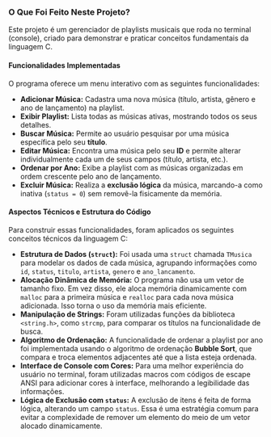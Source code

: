### O Que Foi Feito Neste Projeto?

Este projeto é um gerenciador de playlists musicais que roda no terminal (console), criado para demonstrar e praticar conceitos fundamentais da linguagem C.

#### Funcionalidades Implementadas

O programa oferece um menu interativo com as seguintes funcionalidades:

* **Adicionar Música:** Cadastra uma nova música (título, artista, gênero e ano de lançamento) na playlist.
* **Exibir Playlist:** Lista todas as músicas ativas, mostrando todos os seus detalhes.
* **Buscar Música:** Permite ao usuário pesquisar por uma música específica pelo seu **título**.
* **Editar Música:** Encontra uma música pelo seu **ID** e permite alterar individualmente cada um de seus campos (título, artista, etc.).
* **Ordenar por Ano:** Exibe a playlist com as músicas organizadas em ordem crescente pelo ano de lançamento.
* **Excluir Música:** Realiza a **exclusão lógica** da música, marcando-a como inativa (`status = 0`) sem removê-la fisicamente da memória.

#### Aspectos Técnicos e Estrutura do Código

Para construir essas funcionalidades, foram aplicados os seguintes conceitos técnicos da linguagem C:

* **Estrutura de Dados (`struct`):** Foi usada uma `struct` chamada `TMusica` para modelar os dados de cada música, agrupando informações como `id`, `status`, `titulo`, `artista`, `genero` e `ano_lancamento`.
* **Alocação Dinâmica de Memória:** O programa não usa um vetor de tamanho fixo. Em vez disso, ele aloca memória dinamicamente com `malloc` para a primeira música e `realloc` para cada nova música adicionada. Isso torna o uso da memória mais eficiente.
* **Manipulação de Strings:** Foram utilizadas funções da biblioteca `<string.h>`, como `strcmp`, para comparar os títulos na funcionalidade de busca.
* **Algoritmo de Ordenação:** A funcionalidade de ordenar a playlist por ano foi implementada usando o algoritmo de ordenação **Bubble Sort**, que compara e troca elementos adjacentes até que a lista esteja ordenada.
* **Interface de Console com Cores:** Para uma melhor experiência do usuário no terminal, foram utilizadas macros com códigos de escape ANSI para adicionar cores à interface, melhorando a legibilidade das informações.
* **Lógica de Exclusão com `status`:** A exclusão de itens é feita de forma lógica, alterando um campo `status`. Essa é uma estratégia comum para evitar a complexidade de remover um elemento do meio de um vetor alocado dinamicamente.
